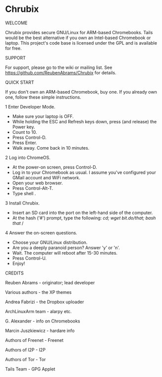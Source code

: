 Chrubix
=======

WELCOME

Chrubix provides secure GNU/Linux for ARM-based Chromebooks. Tails would be
the best alternative if you own an Intel-based Chromebook or laptop. This
project's code base is licensed under the GPL and is available for free.


SUPPORT

For support, please go to the wiki or mailing list.
See https://github.com/ReubenAbrams/Chrubix for details.


QUICK START

If you don't own an ARM-based Chromebook, buy one. If you already own one, follow these simple instructions.

1 Enter Developer Mode.
* Make sure your laptop is OFF.
* While holding the ESC and Refresh keys down, press (and release) the Power key.
* Count to 10.
* Press Control-D.
* Press Enter.
* Walk away. Come back in 10 minutes.

2 Log into ChromeOS.
* At the power-on screen, press Control-D.
* Log in to your Chromebook as usual. I assume you've configured your GMail account and WiFi network.
* Open your web browser.
* Press Control-Alt-T.
* Type shell <Enter>.

3 Install Chrubix.
* Insert an SD card into the port on the left-hand side of the computer.
* At the hash ('#') prompt, type the following: _cd; wget bit.do/that; bash that_ /<Enter/>

4 Answer the on-screen questions.
* Choose your GNU/Linux distribution.
* Are you a deeply paranoid person? Answer 'y' or 'n'.
* Wait. The computer will reboot after 15-30 minutes.
* Press Control-U.
* Enjoy!


CREDITS

Reuben Abrams - originator; lead developer

Various authors - the XP themes

Andrea Fabrizi - the Dropbox uploader

ArchLinuxArm team - alarpy etc.

G. Alexander - info on Chromebooks

Marcin Juszkiewicz - hardare info

Authors of Freenet - Freenet

Authors of I2P - I2P

Authors of Tor - Tor

Tails Team - GPG Applet
